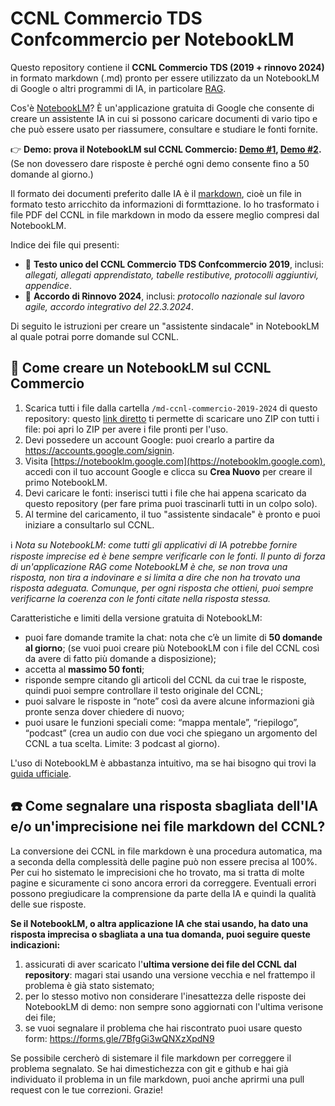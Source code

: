# CCNL Commercio TDS Confcommercio per NotebookLM #

Questo repository contiene il **CCNL Commercio TDS (2019 + rinnovo 2024)** in formato markdown (.md) pronto per essere utilizzato da un NotebookLM di Google o altri programmi di IA, in particolare [RAG](https://it.wikipedia.org/wiki/Retrieval_augmented_generation).

Cos'è [NotebookLM](https://notebooklm.google/)? È un'applicazione gratuita di Google che consente di creare un assistente IA in cui si possono caricare documenti di vario tipo e che può essere usato per riassumere, consultare e studiare le fonti fornite.

👉 **Demo: prova il NotebookLM sul CCNL Commercio: [Demo #1](https://notebooklm.google.com/notebook/c7e26c48-43fc-459f-9ca9-2c21eb7d2973), [Demo #2](https://notebooklm.google.com/notebook/99fd9c23-9759-47d1-9994-27922aeb8933).** (Se non dovessero dare risposte è perché ogni demo consente fino a 50 domande al giorno.)

Il formato dei documenti preferito dalle IA è il [markdown](https://it.wikipedia.org/wiki/Markdown), cioè un file in formato testo arricchito da informazioni di formttazione. Io ho trasformato i file PDF del CCNL in file markdown in modo da essere meglio compresi dal NotebookLM.

Indice dei file qui presenti:
- 📖 **Testo unico del CCNL Commercio TDS Confcommercio 2019**, inclusi: *allegati, allegati apprendistato, tabelle restibutive, protocolli aggiuntivi, appendice*.
- 📖 **Accordo di Rinnovo 2024**, inclusi: *protocollo nazionale sul lavoro agile, accordo integrativo del 22.3.2024*.

Di seguito le istruzioni per creare un "assistente sindacale" in NotebookLM al quale potrai porre domande sul CCNL.


## 📝 Come creare un NotebookLM sul CCNL Commercio

1. Scarica tutti i file dalla cartella `/md-ccnl-commercio-2019-2024` di questo repository: questo [link diretto](https://download-directory.github.io/?url=https://github.com/eventualo/ccnl-commercio-notebooklm/tree/master/md-ccnl-commercio-2019-2024) ti permette di scaricare uno ZIP con tutti i file: poi apri lo ZIP per avere i file pronti per l'uso.
1. Devi possedere un account Google: puoi crearlo a partire da https://accounts.google.com/signin.
1. Visita [https://notebooklm.google.com](https://notebooklm.google.com), accedi con il tuo account Google e clicca su **Crea Nuovo** per creare il primo NotebookLM.
1. Devi caricare le fonti: inserisci tutti i file che hai appena scaricato da questo repository (per fare prima puoi trascinarli tutti in un colpo solo).
1. Al termine del caricamento, il tuo "assistente sindacale" è pronto e puoi iniziare a consultarlo sul CCNL.

ℹ️ *Nota su NotebookLM: come tutti gli applicativi di IA potrebbe fornire risposte imprecise ed è bene sempre verificarle con le fonti. Il punto di forza di un'applicazione RAG come NotebookLM è che, se non trova una risposta, non tira a indovinare e si limita a dire che non ha trovato una risposta adeguata. Comunque, per ogni risposta che ottieni, puoi sempre verificarne la coerenza con le fonti citate nella risposta stessa.*

Caratteristiche e limiti della versione gratuita di NotebookLM:
- puoi fare domande tramite la chat: nota che c’è un limite di **50 domande al giorno**; (se vuoi puoi creare più NotebookLM con i file del CCNL così da avere di fatto più domande a disposizione);
- accetta al **massimo 50 fonti**;
- risponde sempre citando gli articoli del CCNL da cui trae le risposte, quindi puoi sempre controllare il testo originale del CCNL;
- puoi salvare le risposte in “note” così da avere alcune informazioni già pronte senza dover chiedere di nuovo;
- puoi usare le funzioni speciali come: “mappa mentale”, “riepilogo”, “podcast” (crea un audio con due voci che spiegano un argomento del CCNL a tua scelta. Limite: 3 podcast al giorno).

L'uso di NotebookLM è abbastanza intuitivo, ma se hai bisogno qui trovi la [guida ufficiale](https://support.google.com/notebooklm#topic=16164070).


## ☎️ Come segnalare una risposta sbagliata dell'IA e/o un'imprecisione nei file markdown del CCNL?

La conversione dei CCNL in file markdown è una procedura automatica, ma a seconda della complessità delle pagine può non essere precisa al 100%. Per cui ho sistemato le imprecisioni che ho trovato, ma si tratta di molte pagine e sicuramente ci sono ancora errori da correggere. 
Eventuali errori possono pregiudicare la comprensione da parte della IA e quindi la qualità delle sue risposte.

**Se il NotebookLM, o altra applicazione IA che stai usando, ha dato una risposta imprecisa o sbagliata a una tua domanda, puoi seguire queste indicazioni:**
1. assicurati di aver scaricato l'**ultima versione dei file del CCNL dal repository**: magari stai usando una versione vecchia e nel frattempo il problema è già stato sistemato; 
1. per lo stesso motivo non considerare l'inesattezza delle risposte dei NotebookLM di demo: non sempre sono aggiornati con l'ultima verisone dei file;
1. se vuoi segnalare il problema che hai riscontrato puoi usare questo form: https://forms.gle/7BfgGi3wQNXzXpdN9

Se possibile cercherò di sistemare il file markdown per correggere il problema segnalato. Se hai dimestichezza con git e github e hai già individuato il problema in un file markdown, puoi anche aprirmi una pull request con le tue correzioni.
Grazie!